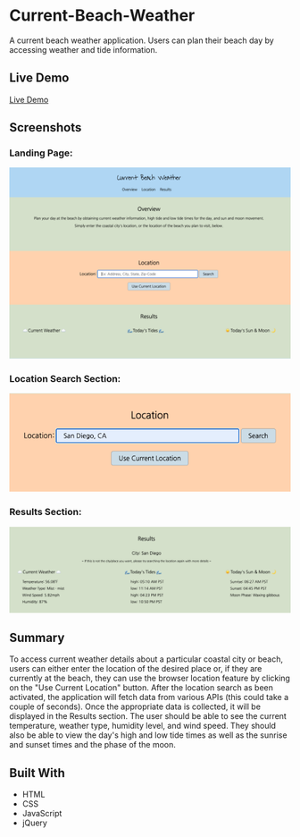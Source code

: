 # Current-Beach-Weather

A current beach weather application. Users can plan their beach day by accessing weather and tide information.

## Live Demo

[Live Demo](https://7424243.github.io/current-beach-weather/)

## Screenshots

### Landing Page:

![landing page image](screenshots/landing-page.png)

### Location Search Section:

![location search section image](screenshots/location-search-section.png)

### Results Section:

![results section image](screenshots/results-section.png)

## Summary

To access current weather details about a particular coastal city or beach, users can either enter the location of the desired place or, if they are currently at the beach, they can use the browser location feature by clicking on the "Use Current Location" button. After the location search as been activated, the application will fetch data from various APIs (this could take a couple of seconds). Once the appropriate data is collected, it will be displayed in the Results section. The user should be able to see the current temperature, weather type, humidity level, and wind speed. They should also be able to view the day's high and low tide times as well as the sunrise and sunset times and the phase of the moon.

## Built With

* HTML
* CSS
* JavaScript
* jQuery
